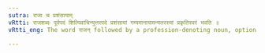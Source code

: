 ```yaml
---
sutra: राजा च प्रशंसायाम्
vRtti: राजशब्दः पूर्वपदं शिल्पिवाचिन्युत्तरपदे प्रशंसायां गम्यमानायामन्यतरस्यां प्रकृतिस्वरं भवति ॥
vRtti_eng: The word राजन् followed by a profession-denoting noun, optionally retains its accent, when praise is to be expressed.

---
```


